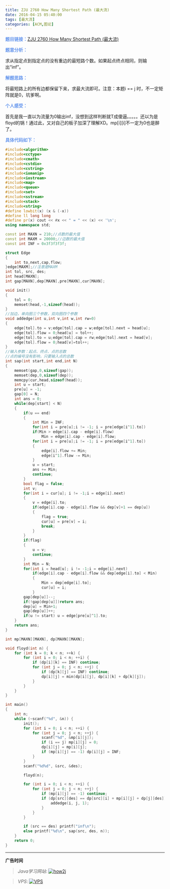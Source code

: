 ```yaml
---
title: ZJU 2760 How Many Shortest Path (最大流)
date: 2016-04-15 05:40:00
tags: [最大流]
categories: [ACM,图论]
---
```


<font color="#6495ED">**题目链接：**</font>[ZJU 2760 How Many Shortest Path (最大流)](http://acm.zju.edu.cn/onlinejudge/showProblem.do?problemCode=2760)

<font color="#6495ED">**题意分析：**</font>

求从指定点到指定点的没有重边的最短路个数。如果起点终点相同，则输出“inf”。
<!--more-->

<font color="#6495ED">**解题思路：**</font>

将最短路上的所有边都保留下来，求最大流即可。注意：本题i == j 时，不一定矩阵就是0，坑爹啊。

<font color="#6495ED">**个人感受：**</font>

首先是我一直以为流量为0输出inf，没想到这样判断就T成傻逼。。。。。还以为是floyd的锅！通过此，又对自己的板子加深了理解XD。mp[i][i]不一定为0也是醉了。

<font color="#6495ED">**具体代码如下：**</font>

```c++
#include<algorithm>
#include<cctype>
#include<cmath>
#include<cstdio>
#include<cstring>
#include<iomanip>
#include<iostream>
#include<map>
#include<queue>
#include<set>
#include<sstream>
#include<stack>
#include<string>
#define lowbit(x) (x & (-x))
#define ll long long
#define pr(x) cout << #x << " = " << (x) << '\n';
using namespace std;

const int MAXN = 210;//点数的最大值
const int MAXM = 20000;//边数的最大值
const int INF = 0x3f3f3f3f;

struct Edge
{
    int to,next,cap,flow;
}edge[MAXM];//注意是MAXM
int tol, src, des;
int head[MAXN];
int gap[MAXN],dep[MAXN],pre[MAXN],cur[MAXN];

void init()
{
    tol = 0;
    memset(head,-1,sizeof(head));
}
//加边，单向图三个参数，双向图四个参数
void addedge(int u,int v,int w,int rw=0)
{
    edge[tol].to = v;edge[tol].cap = w;edge[tol].next = head[u];
    edge[tol].flow = 0;head[u] = tol++;
    edge[tol].to = u;edge[tol].cap = rw;edge[tol].next = head[v];
    edge[tol].flow = 0;head[v]=tol++;
}
//输入参数：起点、终点、点的总数
//点的编号没有影响，只要输入点的总数
int sap(int start,int end,int N)
{
    memset(gap,0,sizeof(gap));
    memset(dep,0,sizeof(dep));
    memcpy(cur,head,sizeof(head));
    int u = start;
    pre[u] = -1;
    gap[0] = N;
    int ans = 0;
    while(dep[start] < N)
    {
        if(u == end)
        {
            int Min = INF;
            for(int i = pre[u];i != -1; i = pre[edge[i^1].to])
            if(Min > edge[i].cap - edge[i].flow)
                Min = edge[i].cap - edge[i].flow;
            for(int i = pre[u];i != -1; i = pre[edge[i^1].to])
            {
                edge[i].flow += Min;
                edge[i^1].flow -= Min;
            }
            u = start;
            ans += Min;
            continue;
        }
        bool flag = false;
        int v;
        for(int i = cur[u]; i != -1;i = edge[i].next)
        {
            v = edge[i].to;
            if(edge[i].cap - edge[i].flow && dep[v]+1 == dep[u])
            {
                flag = true;
                cur[u] = pre[v] = i;
                break;
            }
        }
        if(flag)
        {
            u = v;
            continue;
        }
        int Min = N;
        for(int i = head[u]; i != -1;i = edge[i].next)
            if(edge[i].cap - edge[i].flow && dep[edge[i].to] < Min)
            {
                Min = dep[edge[i].to];
                cur[u] = i;
            }
        gap[dep[u]]--;
        if(!gap[dep[u]])return ans;
        dep[u] = Min+1;
        gap[dep[u]]++;
        if(u != start) u = edge[pre[u]^1].to;
    }
    return ans;
}

int mp[MAXN][MAXN], dp[MAXN][MAXN];

void floyd(int n) {
    for (int k = 0; k < n; ++k) {
        for (int i = 0; i < n; ++i) {
            if (dp[i][k] == INF) continue;
            for (int j = 0; j < n; ++j) {
                if (dp[k][j] == INF) continue;
                dp[i][j] = min(dp[i][j], dp[i][k] + dp[k][j]);
            }
        }
    }
}

int main()
{
    int n;
    while (~scanf("%d", &n)) {
        init();
        for (int i = 0; i < n; ++i) {
            for (int j = 0; j < n; ++j) {
                scanf("%d", &mp[i][j]);
                if (i == j) mp[i][j] = 0;
                dp[i][j] = mp[i][j];
                if (mp[i][j] == -1) dp[i][j] = INF;
            }
        }
        scanf("%d%d", &src, &des);

        floyd(n);

        for (int i = 0; i < n; ++i) {
            for (int j = 0; j < n; ++j) {
                if (mp[i][j] == -1) continue;
                if (dp[src][des] == dp[src][i] + mp[i][j] + dp[j][des]) {
                    addedge(i, j, 1);
                }
            }
        }

        if (src == des) printf("inf\n");
        else printf("%d\n", sap(src, des, n));
    }
    return 0;
}

```


---

**广告时间**




> *Java学习网站*: <a href="http://how2j.cn?p=23251" target="_blank">![how2j](https://github.com/GooZy/GooZy.github.io/blob/hexo/source/images/how2j.png?raw=true)</a>

> *VPS*: <a href="https://www.vultr.com/?ref=7255071" target="_blank">![VPS](https://www.vultr.com/media/banner_2.png)</a>

